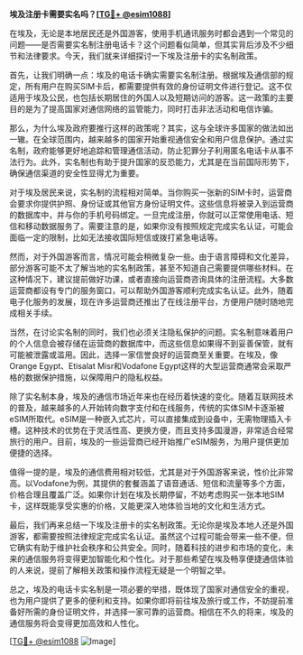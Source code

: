 **埃及注册卡需要实名吗？[[TG💪+ @esim1088](https://t.me/s/esim1088)]**

在埃及，无论是本地居民还是外国游客，使用手机通讯服务时都会遇到一个常见的问题——是否需要实名制注册电话卡？这个问题看似简单，但其实背后涉及不少细节和法律要求。今天，我们就来详细探讨一下埃及注册卡的实名制政策。

首先，让我们明确一点：埃及的电话卡确实需要实名制注册。根据埃及通信部的规定，所有用户在购买SIM卡后，都需要提供有效的身份证明文件进行登记。这不仅适用于埃及公民，也包括长期居住的外国人以及短期访问的游客。这一政策的主要目的是为了提高国家对通信网络的监管能力，同时打击非法活动和电信诈骗。

那么，为什么埃及政府要推行这样的政策呢？其实，这与全球许多国家的做法如出一辙。在全球范围内，越来越多的国家开始重视通信安全和用户信息保护。通过实名制，政府能够更好地追踪和管理通信活动，防止犯罪分子利用匿名电话卡从事不法行为。此外，实名制也有助于提升国家的反恐能力，尤其是在当前国际形势下，确保通信渠道的安全性显得尤为重要。

对于埃及居民来说，实名制的流程相对简单。当你购买一张新的SIM卡时，运营商会要求你提供护照、身份证或其他官方身份证明文件。这些信息将被录入到运营商的数据库中，并与你的手机号码绑定。一旦完成注册，你就可以正常使用电话、短信和移动数据服务了。需要注意的是，如果你没有按照规定完成实名认证，可能会面临一定的限制，比如无法接收国际短信或拨打紧急电话等。

然而，对于外国游客而言，情况可能会稍微复杂一些。由于语言障碍和文化差异，部分游客可能不太了解当地的实名制政策，甚至不知道自己需要提供哪些材料。在这种情况下，建议提前做好功课，或者直接向运营商咨询具体的注册流程。大多数运营商都设有专门的服务窗口，可以帮助外国游客顺利完成实名认证。此外，随着电子化服务的发展，现在许多运营商还推出了在线注册平台，方便用户随时随地完成相关手续。

当然，在讨论实名制的同时，我们也必须关注隐私保护的问题。实名制意味着用户的个人信息会被存储在运营商的数据库中，而这些信息如果得不到妥善保管，就有可能被泄露或滥用。因此，选择一家信誉良好的运营商至关重要。在埃及，像Orange Egypt、Etisalat Misr和Vodafone Egypt这样的大型运营商通常会采取严格的数据保护措施，以保障用户的隐私权益。

除了实名制本身，埃及的通信市场近年来也在经历着快速的变化。随着互联网技术的普及，越来越多的人开始转向数字支付和在线服务，传统的实体SIM卡逐渐被eSIM所取代。eSIM是一种嵌入式芯片，可以直接集成到设备中，无需物理插入卡槽。这种技术的优势在于灵活性高、更换方便，而且支持多国漫游，非常适合经常旅行的用户。目前，埃及的一些运营商已经开始推广eSIM服务，为用户提供更加便捷的选择。

值得一提的是，埃及的通信费用相对较低，尤其是对于外国游客来说，性价比非常高。以Vodafone为例，其提供的套餐涵盖了语音通话、短信和流量等多个方面，价格合理且覆盖广泛。如果你计划在埃及长期停留，不妨考虑购买一张本地SIM卡，这样既能享受实惠的价格，又能更深入地体验当地的文化和生活方式。

最后，我们再来总结一下埃及注册卡的实名制政策。无论你是埃及本地人还是外国游客，都需要按照法律规定完成实名认证。虽然这个过程可能会带来一些不便，但它确实有助于维护社会秩序和公共安全。同时，随着科技的进步和市场的变化，未来的通信服务将变得更加智能化和个性化。对于那些希望在埃及畅享便捷通信体验的人来说，提前了解相关政策和操作流程无疑是一个明智之举。

总之，埃及的电话卡实名制是一项必要的举措，既体现了国家对通信安全的重视，也为用户提供了更多的便利和支持。如果你即将前往埃及旅行或工作，不妨提前准备好所需的身份证明文件，并选择一家可靠的运营商。相信在不久的将来，埃及的通信服务将会变得更加高效和人性化。

[[TG💪+ @esim1088](https://t.me/s/esim1088) ![Image](https://i.postimg.cc/4NQfJmqS/Snipaste-2025-05-13-00-14-12.png)]